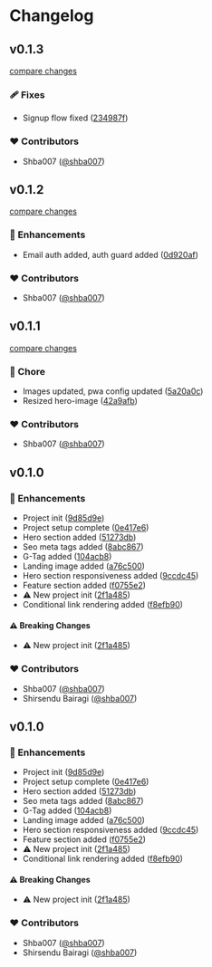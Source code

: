 # Changelog

## v0.1.3

[compare changes](https://github.com/shba007/offlimate/compare/v0.1.2...v0.1.3)

### 🩹 Fixes

- Signup flow fixed ([234987f](https://github.com/shba007/offlimate/commit/234987f))

### ❤️ Contributors

- Shba007 ([@shba007](https://github.com/shba007))

## v0.1.2

[compare changes](https://github.com/shba007/offlimate/compare/v0.1.1...v0.1.2)

### 🚀 Enhancements

- Email auth added, auth guard added ([0d920af](https://github.com/shba007/offlimate/commit/0d920af))

### ❤️ Contributors

- Shba007 ([@shba007](https://github.com/shba007))

## v0.1.1

[compare changes](https://github.com/shba007/offlimate/compare/v0.1.0...v0.1.1)

### 🏡 Chore

- Images updated, pwa config updated ([5a20a0c](https://github.com/shba007/offlimate/commit/5a20a0c))
- Resized hero-image ([42a9afb](https://github.com/shba007/offlimate/commit/42a9afb))

### ❤️ Contributors

- Shba007 ([@shba007](https://github.com/shba007))

## v0.1.0

### 🚀 Enhancements

- Project init ([9d85d9e](https://github.com/shba007/offlimate/commit/9d85d9e))
- Project setup complete ([0e417e6](https://github.com/shba007/offlimate/commit/0e417e6))
- Hero section added ([51273db](https://github.com/shba007/offlimate/commit/51273db))
- Seo meta tags added ([8abc867](https://github.com/shba007/offlimate/commit/8abc867))
- G-Tag added ([104acb8](https://github.com/shba007/offlimate/commit/104acb8))
- Landing image added ([a76c500](https://github.com/shba007/offlimate/commit/a76c500))
- Hero section responsiveness added ([9ccdc45](https://github.com/shba007/offlimate/commit/9ccdc45))
- Feature section added ([f0755e2](https://github.com/shba007/offlimate/commit/f0755e2))
- ⚠️ New project init ([2f1a485](https://github.com/shba007/offlimate/commit/2f1a485))
- Conditional link rendering added ([f8efb90](https://github.com/shba007/offlimate/commit/f8efb90))

#### ⚠️ Breaking Changes

- ⚠️ New project init ([2f1a485](https://github.com/shba007/offlimate/commit/2f1a485))

### ❤️ Contributors

- Shba007 ([@shba007](https://github.com/shba007))
- Shirsendu Bairagi ([@shba007](https://github.com/shba007))

## v0.1.0

### 🚀 Enhancements

- Project init ([9d85d9e](https://github.com/shba007/offlimate/commit/9d85d9e))
- Project setup complete ([0e417e6](https://github.com/shba007/offlimate/commit/0e417e6))
- Hero section added ([51273db](https://github.com/shba007/offlimate/commit/51273db))
- Seo meta tags added ([8abc867](https://github.com/shba007/offlimate/commit/8abc867))
- G-Tag added ([104acb8](https://github.com/shba007/offlimate/commit/104acb8))
- Landing image added ([a76c500](https://github.com/shba007/offlimate/commit/a76c500))
- Hero section responsiveness added ([9ccdc45](https://github.com/shba007/offlimate/commit/9ccdc45))
- Feature section added ([f0755e2](https://github.com/shba007/offlimate/commit/f0755e2))
- ⚠️ New project init ([2f1a485](https://github.com/shba007/offlimate/commit/2f1a485))
- Conditional link rendering added ([f8efb90](https://github.com/shba007/offlimate/commit/f8efb90))

#### ⚠️ Breaking Changes

- ⚠️ New project init ([2f1a485](https://github.com/shba007/offlimate/commit/2f1a485))

### ❤️ Contributors

- Shba007 ([@shba007](https://github.com/shba007))
- Shirsendu Bairagi ([@shba007](https://github.com/shba007))
